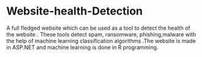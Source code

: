 # Website-health-Detection
A full fledged website which can be used as a tool to detect the health of the website . These tools detect spam, ransomware, phishing,malware with the help of machine learning classification algorithms .The website is made in ASP.NET and machine learning  is done in R programming.  
